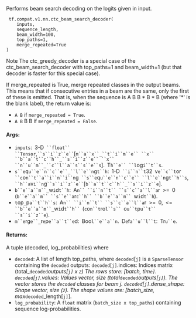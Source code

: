 
Performs beam search decoding on the logits given in input.

```
 tf.compat.v1.nn.ctc_beam_search_decoder(
    inputs,
    sequence_length,
    beam_width=100,
    top_paths=1,
    merge_repeated=True
)
```

Note The ctc_greedy_decoder is a special case of the ctc_beam_search_decoder with top_paths=1 and beam_width=1 (but that decoder is faster for this special case).

If merge_repeated is True, merge repeated classes in the output beams. This means that if consecutive entries in a beam are the same, only the first of these is emitted. That is, when the sequence is A B B * B * B (where '*' is the blank label), the return value is:
- `A B` if `merge_repeated = True`.
- `A B` B B if `merge_repeated = False`.
#### Args:
- `inputs`:` `3-D` ``float`` ``Tensor`,` ``s``i``z``e`` `[`m``a``x``_``t``i``m``e`` ``x`` ``b``a``t``c``h``_``s``i``z``e`` ``x`` ``n``u``m``_``c``l``a``s``s``e``s`].` `T`h``e`` ``l`og`i``t``s`.
- `s``e`q`u``e``n``c``e``_``l``e``n`g`t``h`:` `1-D` ``i``n``t`32` `v`e``c``t`or` ``c`o`n``t``a``i``n``i``n`g` ``s``e`q`u``e``n``c``e`` ``l``e``n`g`t``h``s`,` ``h``a`v`i``n`g` ``s``i``z``e`` `[`b``a``t``c``h``_``s``i``z``e`].
- `b``e``a``m``_`w`i`d`t``h`:` `A`n`` ``i``n``t`` ``s``c``a``l``a`r` `>=` `0` `(`b``e``a``m`` ``s``e``a`r`c``h`` ``b``e``a``m`` `w`i`d`t``h`).
- `t`op`_`p`a``t``h``s`:` `A`n`` ``i``n``t`` ``s``c``a``l``a`r` `>=` `0,` `<=` ``b``e``a``m``_`w`i`d`t``h`` `(`c`o`n``t`ro`l``s`` `o`u``t`p`u``t`` ``s``i``z``e`).
- `m``e`rg`e``_`r`e`p`e``a``t``e`d:` `Boo`l``e``a``n`.` `D`e`f`a``u``l``t`:` `Tr`u``e`.
#### Returns:

A tuple (decoded, log_probabilities) where
- `decoded`: A list of length top_paths, where `decoded`[`j]` is a `SparseTensor` containing the `decoded` outputs:
`decoded`[`j]`.indices: Indices matrix (total_`decoded`_outputs[`j]` x `2`) The rows store: [batch, tim`e]`.
`decoded`[`j]`.values: Values vector, size (total_`decoded`_outputs[`j]`). The vector stores the `decoded` classes for beam j.
`decoded`[`j]`.dense_shape: Shape vector, size (`2`). The shape values are: [batch_size, max_`decoded`_length[`j]`].
- `log_probability`: A `float` matrix (`batch_size x top_paths`) containing sequence log-probabilities.
